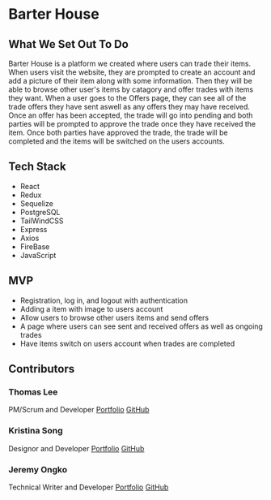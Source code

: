 # Barter House

## What We Set Out To Do

Barter House is a platform we created where users can trade their items. When users visit the website, they are prompted to create an account and add a picture of their item along with some information.
Then they will be able to browse other user's items by catagory and offer trades with items they want. When a user goes to the Offers page, they can see all of the trade offers they have sent aswell as any offers they may have received. Once an offer has been accepted, the trade will go into pending and both parties will be prompted to approve the trade once they have received the item. Once both parties have approved the trade, the trade will be completed and the items will be switched on the users accounts.

## Tech Stack

+ React
+ Redux
+ Sequelize
+ PostgreSQL
+ TailWindCSS
+ Express
+ Axios
+ FireBase
+ JavaScript

## MVP

+ Registration, log in, and logout with authentication
+ Adding a item with image to users account
+ Allow users to browse other users items and send offers
+ A page where users can see sent and received offers as well as ongoing trades
+ Have items switch on users account when trades are completed

## Contributors

### Thomas Lee 
PM/Scrum and Developer [Portfolio]() [GitHub](https://github.com/0xkianu/)

### Kristina Song 
Designor and Developer [Portfolio]() [GitHub](https://github.com/Jong-ko/)

### Jeremy Ongko 
Technical Writer and Developer [Portfolio]() [GitHub](https://github.com/knsong1/)
